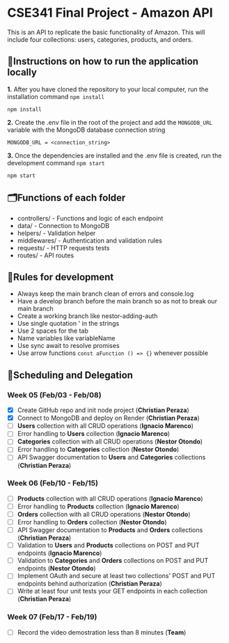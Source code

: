 # CSE341 Final Project - Amazon API

This is an API to replicate the basic functionality of Amazon. This will include four collections: users, categories, products, and orders.

## 📝Instructions on how to run the application locally

**1.** After you have cloned the repository to your local computer, run the installation command `npm install`

```
npm install
```

**2.** Create the .env file in the root of the project and add the `MONGODB_URL` variable with the MongoDB database connection string

```
MONGODB_URL = <connection_string>
```

**3.** Once the dependencies are installed and the .env file is created, run the development command `npm start`

```
npm start
```

## 🗂️Functions of each folder

- controllers/ - Functions and logic of each endpoint
- data/ - Connection to MongoDB
- helpers/ - Validation helper
- middlewares/ - Authentication and validation rules
- requests/ - HTTP requests tests
- routes/ - API routes

## 📜Rules for development

- Always keep the main branch clean of errors and console.log
- Have a develop branch before the main branch so as not to break our main branch
- Create a working branch like nestor-adding-auth
- Use single quotation ' in the strings
- Use 2 spaces for the tab
- Name variables like variableName
- Use sync await to resolve promises
- Use arrow functions `const aFunction () => {}` whenever possible

## 📆Scheduling and Delegation

### Week 05 (Feb/03 - Feb/08)

- [x] Create GitHub repo and init node project (**Christian Peraza**)
- [x] Connect to MongoDB and deploy on Render (**Christian Peraza**)
- [ ] **Users** collection with all CRUD operations (**Ignacio Marenco**)
- [ ] Error handling to **Users** collection (**Ignacio Marenco**)
- [ ] **Categories** collection with all CRUD operations (**Nestor Otondo**)
- [ ] Error handling to **Categories** collection (**Nestor Otondo**)
- [ ] API Swagger documentation to **Users** and **Categories** collections (**Christian Peraza**)

### Week 06 (Feb/10 - Feb/15)

- [ ] **Products** collection with all CRUD operations (**Ignacio Marenco**)
- [ ] Error handling to **Products** collection (**Ignacio Marenco**)
- [ ] **Orders** collection with all CRUD operations (**Nestor Otondo**)
- [ ] Error handling to **Orders** collection (**Nestor Otondo**)
- [ ] API Swagger documentation to **Products** and **Orders** collections (**Christian Peraza**)
- [ ] Validation to **Users** and **Products** collections on POST and PUT endpoints (**Ignacio Marenco**)
- [ ] Validation to **Categories** and **Orders** collections on POST and PUT endpoints (**Nestor Otondo**)
- [ ] Implement OAuth and secure at least two
      collections' POST and PUT endpoints
      behind authorization (**Christian Peraza**)
- [ ] Write at least four unit tests your GET
      endpoints in each collection (**Christian Peraza**)

### Week 07 (Feb/17 - Feb/19)

- [ ] Record the video demostration less than 8 minutes (**Team**)
